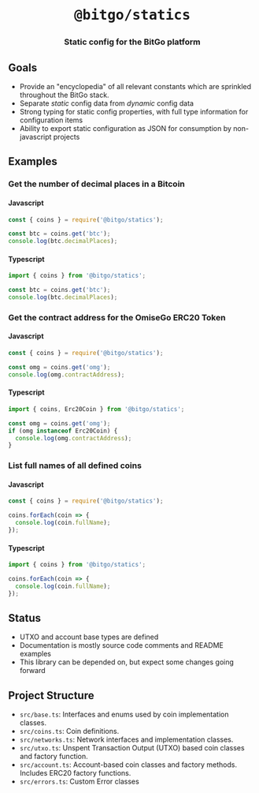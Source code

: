 <h1 align="center">
  <pre>@bitgo/statics</pre>
</h1>
<h3 align="center">
  Static config for the BitGo platform
</h3>

## Goals

- Provide an "encyclopedia" of all relevant constants which are sprinkled throughout the BitGo stack.
- Separate _static_ config data from _dynamic_ config data
- Strong typing for static config properties, with full type information for configuration items
- Ability to export static configuration as JSON for consumption by non-javascript projects

## Examples

### Get the number of decimal places in a Bitcoin

#### Javascript

```js
const { coins } = require('@bitgo/statics');

const btc = coins.get('btc');
console.log(btc.decimalPlaces);
```

#### Typescript

```typescript
import { coins } from '@bitgo/statics';

const btc = coins.get('btc');
console.log(btc.decimalPlaces);
```

### Get the contract address for the OmiseGo ERC20 Token

#### Javascript

```js
const { coins } = require('@bitgo/statics');

const omg = coins.get('omg');
console.log(omg.contractAddress);
```

#### Typescript

```typescript
import { coins, Erc20Coin } from '@bitgo/statics';

const omg = coins.get('omg');
if (omg instanceof Erc20Coin) {
  console.log(omg.contractAddress);
}
```

### List full names of all defined coins

#### Javascript

```js
const { coins } = require('@bitgo/statics');

coins.forEach(coin => {
  console.log(coin.fullName);
});
```

#### Typescript

```typescript
import { coins } from '@bitgo/statics';

coins.forEach(coin => {
  console.log(coin.fullName);
});
```

## Status

- UTXO and account base types are defined
- Documentation is mostly source code comments and README examples
- This library can be depended on, but expect some changes going forward

## Project Structure

- `src/base.ts`: Interfaces and enums used by coin implementation classes.
- `src/coins.ts`: Coin definitions.
- `src/networks.ts`: Network interfaces and implementation classes.
- `src/utxo.ts`: Unspent Transaction Output (UTXO) based coin classes and factory function.
- `src/account.ts`: Account-based coin classes and factory methods. Includes ERC20 factory functions.
- `src/errors.ts`: Custom Error classes
